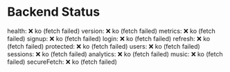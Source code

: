 # Backend Status

health: ❌ ko (fetch failed)
version: ❌ ko (fetch failed)
metrics: ❌ ko (fetch failed)
signup: ❌ ko (fetch failed)
login: ❌ ko (fetch failed)
refresh: ❌ ko (fetch failed)
protected: ❌ ko (fetch failed)
users: ❌ ko (fetch failed)
sessions: ❌ ko (fetch failed)
analytics: ❌ ko (fetch failed)
music: ❌ ko (fetch failed)
secureFetch: ❌ ko (fetch failed)
